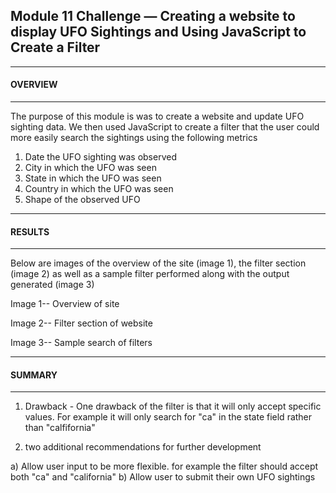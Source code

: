 
<h2>Module 11 Challenge — Creating a website to display UFO Sightings and Using JavaScript to Create a Filter 
  </h2>
  
______________________________________________________________________
<h4>OVERVIEW 
</h4>

______________________________________________________________________
The purpose of this module is was to create a website and update UFO sighting data. We then used JavaScript to create a filter that the user could more easily search the sightings using the following metrics 

1) Date the UFO sighting was observed 
2) City in which the UFO was seen 
3) State in which the UFO was seen 
4) Country in which the UFO was seen 
5) Shape of the observed UFO
______________________________________________________________________
<h4>RESULTS
</h4>

______________________________________________________________________
Below are images of the overview of the site (image 1), the filter section (image 2) as well as a sample filter performed along with the output generated (image 3)


Image 1-- Overview of site 


Image 2-- Filter section of website 

Image 3-- Sample search of filters 



______________________________________________________________________
<h4>SUMMARY
</h4>

______________________________________________________________________

1) Drawback - One drawback of the filter is that it will only accept specific values. For example it will only search for "ca" in the state field rather than "calfifornia" 

2) two additional recommendations for further development

a) Allow user input to be more flexible. for example the filter should accept both "ca" and "california" 
b) Allow user to submit their own UFO sightings 





